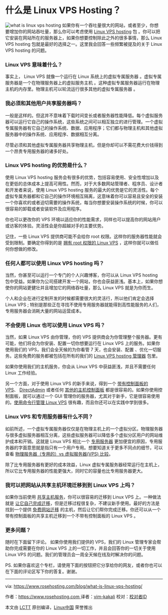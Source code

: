 
什么是 Linux VPS Hosting？
============================================================


 ![what is linux vps hosting](https://www.rosehosting.com/blog/wp-content/uploads/2017/03/what-is-linux-vps-hosting.jpg) 
如果你有一个吞吐量很大的网站，或者至少，你想要增加你的网站吞吐量，那么你可以考虑使用 [Linux VPS hosting][6] 包 。你可以把它安装在网站所在的服务器上，如果你想要控制除此之外的很多事情，那么 Linux VPS hosting 包就是最好的选择之一。这里我会回答一些频繁被提及的关于 Linux VPS hosting 的问题。


### Linux VPS 意味着什么？
事实上， Linux VPS 就像一个运行在 Linux 系统上的虚拟专属服务器 。虚拟专属服务器是一个在物理服务器上的虚拟服务主机 。这种虚拟专属服务器运行在物理主机的内存里。物理主机可以轮流运行很多其他的虚拟专属服务器 。

### 我必须和其他用户共享服务器吗？
一般是这样的。但这并不意味着下载时间变长或者服务器性能降低。每个虚拟服务器可以运行它自己的操作系统，这些系统之间可以相互独立的进行管理。一个虚拟专属服务器有它自己的操作系统、数据、应用程序；它们都与物理主机和其他虚拟服务器中的操作系统、应用程序、数据相互分离。

尽管必须和其他虚拟专属服务器共享物理主机，但是你却可以不需花费大价钱得到一个昂贵专用服务器的诸多好处。

### Linux VPS hosting 的优势是什么？
使用 Linux VPS hosting 服务会有很多的优势，包括容易使用、安全性增加以及在更低的总体成本上提高可用性。然而，对于大多数网站管理者、程序员、设计者和开发者来说，使用 Linux VPS hosting 服务的最大的优势是它的灵活性。每个虚拟专属务器都和它自己的操作环境相互隔离，这意味着你可以容易且安全的安装一个你喜欢的或者迫切需要的操作系统，每当你想要安装操作系统的时候，你可以很容易的卸载或者安装软件及应用程序。


你也可以更改你的 VPS 环境以适应你的性能需求，同样也可以提高你的网站用户或访客的体验。灵活性会是你超越对手的主要优势。

记住，一些 Linux VPS 提供商可能不会给你 root 权限。这样你的服务器性能就会受到限制。要确定你得到的是 [拥有 root 权限的 Linux VPS][7] ，这样你就可以做任何你想做的修改。 


### 任何人都可以使用 Linux VPS hosting 吗？
当然，你甚至可以运行一个专门的个人兴趣博客，你可以从 Linux VPS hosting 包中受益。如果你为公司搭建开发一个网站，你也会获益匪浅。基本上，如果你想使你的网站更健壮并且增加它的网络吞吐量，那么 Linux VPS 就是为你而生。


个人和企业在进行定制开发的时候都需要很大的灵活行，所以他们肯定会选择 Linux VPS ; 特别是那些正在寻找不使用专用服务器就能得到高性能服务的人们，专用服务器会消耗大量的网站运营成本。


### 不会使用 Linux 也可以使用 Linux VPS 吗？
当然，如果 Linux VPS 由你管理，你的 VPS 提供商会为你管理整个服务器。更有可能，他们将会为你安装、配置一切你想要运行在 Linux VPS 上的服务。如果你使用我们的 VPS，我们会全天候的为你看管 7 天，也会安装、配置 、优化一切服务。这些免费的服务都被包括在所有的我们的 [Linux VPS hosting 管理器][8] 包里。

如果你使用我们的主机服务，你会从 Linux VPS 中获益匪浅，并且不需要任何 Linux 工作经验。

另一个方面，对于使用 Linux VPS 的新手来说，得到一个 [带有控制面板的 VPS][9]、 [DirectAdmin][10] 或者任何 [其他的主机控制面板][11] 都是很容易的。如果你使用控制面板，就可以通过一个 GUI 管理你的服务器，尤其对于新手，它是很容易使用的。[使用命令行管理 Linux VPS][12] 很有趣，而且你还可以在实践中学到很多。

### Linux VPS 和专用服务器有什么不同？
如前所述，一个虚拟专属服务器仅仅是在物理主机上的一个虚拟分区。物理服务器与很多虚拟服务器相互分离，这些虚拟服务器可以降低多个虚拟分区用户的网站维护成本和开销。这就是 Linux VPS 相比一个 [专用服务器][13] 更加便宜的原因，专用服务器的字面意思就是指只有一个用户专用。想要知道关于更多不同点的细节，可以查看 [物理服务器（专用的）vs 虚拟服务器(VPS) 比较][14]。

除了比专用服务器有更好的成本效益，Linux 虚拟专属服务器经常运行在主机上，所以它比专用服务器的性能更强大，同时它的容量也比专用服务器更大。

### 我可以把网站从共享主机环境迁移到到 Linux VPS 上吗？
如果你当前使用 [共享主机服务][15]，你可以很容易的迁移到 Linux VPS 上。一种做法就是 [让它自己完成迁移][16]，但是迁移过程很复杂，不建议新手使用。最好的方法是找到一个提供 [免费网站迁移][17] 的主机，然后让它们帮你完成迁移。你还可以从一个带有控制面板的共享主机迁移到一个不带有控制面板的 Linux VPS 。

### 更多问题？
随时在下面留下评论。
如果你使用我们提供的 VPS，我们的 Linux 管理专家会帮助你完成需要在你的 Linux VPS 上的一切工作，并且会回答你的一切关于使用 Linux VPS 的问题。我们的管理员会一周全天候在线及时解决你的问题。

PS. 如果你喜欢这个专栏，请使用下面的按钮把它分享给你的网友，或者你也可以在下面的评论区写下你的答复。谢谢。



--------------------------------------------------------------------------------

via: https://www.rosehosting.com/blog/what-is-linux-vps-hosting/

作者：[https://www.rosehosting.com ][a]
译者：[vim-kakali](https://github.com/vim-kakali)
校对：[校对者ID](https://github.com/校对者ID)

本文由 [LCTT](https://github.com/LCTT/TranslateProject) 原创编译，[Linux中国](https://linux.cn/) 荣誉推出

[a]:https://www.rosehosting.com/blog/what-is-linux-vps-hosting/
[1]:https://www.rosehosting.com/blog/what-is-linux-vps-hosting/
[2]:https://www.rosehosting.com/blog/what-is-linux-vps-hosting/#comments
[3]:https://www.rosehosting.com/blog/category/guides/
[4]:https://plus.google.com/share?url=https://www.rosehosting.com/blog/what-is-linux-vps-hosting/
[5]:http://www.linkedin.com/shareArticle?mini=true&url=https://www.rosehosting.com/blog/what-is-linux-vps-hosting/&title=What%20is%20Linux%20VPS%20Hosting%3F&summary=If%20you%20have%20a%20site%20that%20gets%20a%20lot%20of%20traffic,%20or%20at%20least,%20is%20expected%20to%20generate%20a%20lot%20of%20traffic,%20then%20you%20might%20want%20to%20consider%20getting%20a%20Linux%20VPS%20hosting%20package.%20A%20Linux%20VPS%20hosting%20package%20is%20also%20one%20of%20your%20best%20options%20if%20you%20want%20more%20...
[6]:https://www.rosehosting.com/linux-vps-hosting.html
[7]:https://www.rosehosting.com/linux-vps-hosting.html
[8]:https://www.rosehosting.com/linux-vps-hosting.html
[9]:https://www.rosehosting.com/cpanel-hosting.html
[10]:https://www.rosehosting.com/directadmin-hosting.html
[11]:https://www.rosehosting.com/control-panel-hosting.html
[12]:https://www.rosehosting.com/blog/basic-shell-commands-after-putty-ssh-logon/
[13]:https://www.rosehosting.com/dedicated-servers.html
[14]:https://www.rosehosting.com/blog/physical-server-vs-virtual-server-all-you-need-to-know/
[15]:https://www.rosehosting.com/linux-shared-hosting.html
[16]:https://www.rosehosting.com/blog/from-shared-to-vps-hosting/
[17]:https://www.rosehosting.com/website-migration.html
